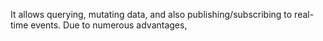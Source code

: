 ---
---

It allows querying, mutating data, and also publishing/subscribing to real-time events. Due to numerous advantages,